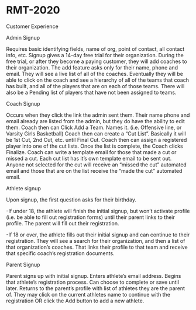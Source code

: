 # RMT-2020

Customer Experience

Admin Signup

Requires basic identifying fields, name of org, point of contact, all contact info, etc. Signup gives a 14-day free trial for their organization. During the free trial, or after they become a paying customer, they will add coaches to their organization. The add feature asks only for their name, phone and email. They will see a live list of all of the coaches.
Eventually they will be able to click on the coach and see a hierarchy of all of the teams that coach has built, and all of the players that are on each of those teams. There will also be a Pending list of players that have not been assigned to teams.

Coach Signup

Occurs when they click the link the admin sent them. Their name phone and email already are listed from the admin, but they do have the ability to edit them. Coach then can Click Add a Team. Names it. (i.e. Offensive line, or Varsity Girls Basketball) Coach then can create a “Cut List”. Basically it will be 1st Cut, 2nd Cut, etc. until Final Cut.
Coach then can assign a registered player into one of the cut lists. Once the list is complete, the Coach clicks Finalize.
Coach can write a template email for those that made a cut or missed a cut. Each cut list has it’s own template email to be sent out. Anyone not selected for the cut will receive an “missed the cut” automated email and those that are on the list receive the “made the cut” automated email.

Athlete signup

Upon signup, the first question asks for their birthday.

-If under 18, the athlete will finish the initial signup, but won’t activate profile (i.e. be able to fill out registration forms) until their parent links to their profile. The parent will fill out their registration.

-If 18 or over, the athlete fills out their initial signup and can continue to their registration. They will see a search for their organization, and then a list of that organization’s coaches. That links their profile to that team and receive that specific coach’s registration documents.

Parent Signup

Parent signs up with initial signup.
Enters athlete’s email address.
Begins that athlete’s registration process. Can choose to complete or save until later. Returns to the parent’s profile with list of athletes they are the parent of.
They may click on the current athletes name to continue with the registration OR click the Add button to add a new athlete.
